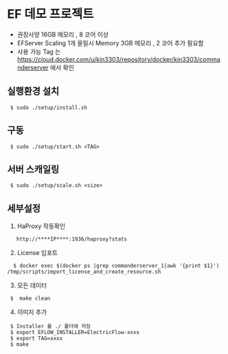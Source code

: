 # EF 데모 프로젝트

- 권장사양 16GB 메모리 , 8 코어 이상
- EFServer Scaling 1개 올릴시 Memory 3GB 메모리 , 2 코어 추가 필요함 
- 사용 가능 Tag 는 https://cloud.docker.com/u/kin3303/repository/docker/kin3303/commanderserver 에서 확인

## 실행환경 설치

```console
 $ sudo ./setup/install.sh 
```

## 구동

```console
 $ sudo ./setup/start.sh <TAG>
```

## 서버 스캐일링 

```console
 $ sudo ./setup/scale.sh <size>
```

## 세부설정

1. HaProxy 작동확인
```
   http://****IP****:1936/haproxy?stats
```   

2. License 임포트
```console
  $ docker exec $(docker ps |grep commanderserver_1|awk '{print $1}')   /tmp/scripts/import_license_and_create_resource.sh
```

3. 모든 데이터 
```console
 $  make clean
```

4. 이미지 추가
```console
 $ Installer 를 ./ 폴더에 저장
 $ export EFLOW_INSTALLER=ElectricFlow-xxxx
 $ export TAG=xxxx
 $ make
``` 

